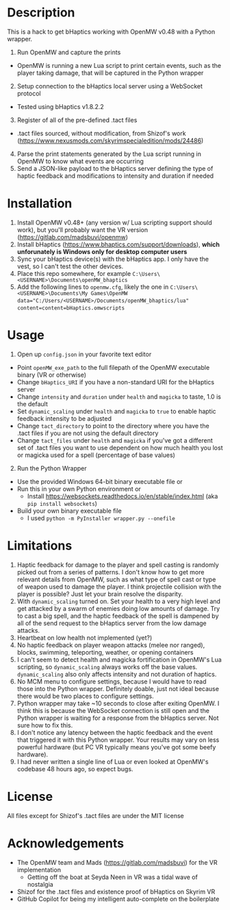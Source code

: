 # Description

This is a hack to get bHaptics working with OpenMW v0.48 with a Python wrapper.

1. Run OpenMW and capture the prints
  - OpenMW is running a new Lua script to print certain events, such as the player taking damage, that will be captured in the Python wrapper
2. Setup connection to the bHaptics local server using a WebSocket protocol
  - Tested using bHaptics v1.8.2.2
3. Register of all of the pre-defined .tact files
  - .tact files sourced, without modification, from Shizof's work (https://www.nexusmods.com/skyrimspecialedition/mods/24486)
4. Parse the print statements generated by the Lua script running in OpenMW to know what events are occurring
5. Send a JSON-like payload to the bHaptics server defining the type of haptic feedback and modifications to intensity and duration if needed

# Installation
1. Install OpenMW v0.48+ (any version w/ Lua scripting support should work), but you'll probably want the VR version (https://gitlab.com/madsbuvi/openmw)
2. Install bHaptics (https://www.bhaptics.com/support/downloads), **which unforunately is Windows only for desktop computer users**
3. Sync your bHaptics device(s) with the bHaptics app. I only have the vest, so I can't test the other devices.
4. Place this repo somewhere, for example `C:\Users\<USERNAME>\Documents\openMW_bhaptics`
4. Add the following lines to `openmw.cfg`, likely the one in `C:\Users\<USERNAME>\Documents\My Games\OpenMW`
  `data="C:/Users/<USERNAME>/Documents/openMW_bhaptics/lua"`
  `content=content=bHaptics.omwscripts`

# Usage

1. Open up `config.json` in your favorite text editor
  - Point `openMW_exe_path` to the full filepath of the OpenMW executable binary (VR or otherwise)
  - Change `bHaptics_URI` if you have a non-standard URI for the bHaptics server
  - Change `intensity` and `duration` under `health` and `magicka` to taste, 1.0 is the default
  - Set `dynamic_scaling` under `health` and `magicka` to `true` to enable haptic feedback intensity to be adjusted 
  - Change `tact_directory` to point to the directory where you have the .tact files if you are not using the default directory
  - Change `tact_files` under `health` and `magicka` if you've got a different set of .tact files you want to use
dependent on how much health you lost or magicka used for a spell (percentage of base values)
2. Run the Python Wrapper
  - Use the provided Windows 64-bit binary executable file or
  - Run this in your own Python environment or
    - Install https://websockets.readthedocs.io/en/stable/index.html (aka `pip install websockets`)
  - Build your own binary executable file
    - I used `python -m PyInstaller wrapper.py --onefile`

# Limitations

1. Haptic feedback for damage to the player and spell casting is randomly picked out from a series of patterns. I don't know how to get more relevant details from OpenMW, such as what type of spell cast or type of weapon used to damage the player. I think projectile collision with the player is possible? Just let your brain resolve the disparity.
2. With `dynamic_scaling` turned on. Set your health to a very high level and get attacked by a swarm of enemies doing low amounts of damage. Try to cast a big spell, and the haptic feedback of the spell is dampened by all of the send request to the bHaptics server from the low damage attacks.
3. Heartbeat on low health not implemented (yet?)
4. No haptic feedback on player weapon attacks (melee nor ranged), blocks, swimming, teleporting, weather, or opening containers
5. I can't seem to detect health and magicka fortification in OpenMW's Lua scripting, so `dynamic_scaling` always works off the base values. `dynamic_scaling` also only affects intensity and not duration of haptics.
6. No MCM menu to configure settings, because I would have to read those into the Python wrapper. Definitely doable, just not ideal because there would be two places to configure settings.
7. Python wrapper may take ~10 seconds to close after exiting OpenMW. I think this is because the WebSocket connection is still open and the Python wrapper is waiting for a response from the bHaptics server. Not sure how to fix this.
8. I don't notice any latency between the haptic feedback and the event that triggered it with this Python wrapper. Your results may vary on less powerful hardware (but PC VR typically means you've got some beefy hardware).
9. I had never written a single line of Lua or even looked at OpenMW's codebase 48 hours ago, so expect bugs.

# License

All files except for Shizof's .tact files are under the MIT license

# Acknowledgements

- The OpenMW team and Mads (https://gitlab.com/madsbuvi) for the VR implementation
  - Getting off the boat at Seyda Neen in VR was a tidal wave of nostalgia
- Shizof for the .tact files and existence proof of bHaptics on Skyrim VR
- GitHub Copilot for being my intelligent auto-complete on the boilerplate
